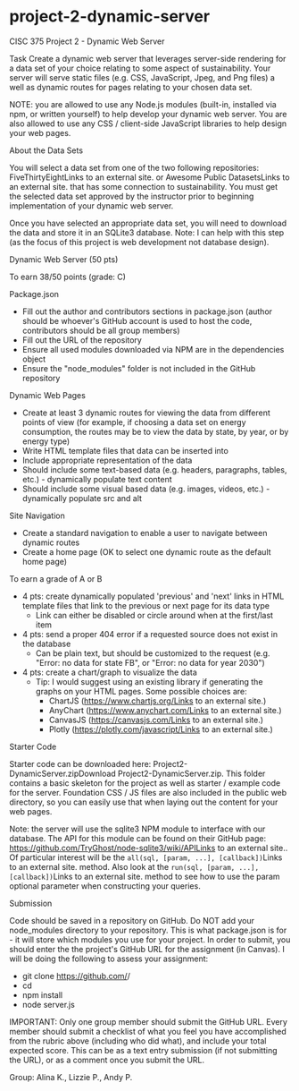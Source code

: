 # project-2-dynamic-server
CISC 375 Project 2 - Dynamic Web Server

Task
Create a dynamic web server that leverages server-side rendering for a data set of your choice relating to some aspect of sustainability. Your server will serve static files (e.g. CSS, JavaScript, Jpeg, and Png files) a well as dynamic routes for pages relating to your chosen data set.

NOTE: you are allowed to use any Node.js modules (built-in, installed via npm, or written yourself) to help develop your dynamic web server. You are also allowed to use any CSS / client-side JavaScript libraries to help design your web pages.


About the Data Sets

You will select a data set from one of the two following repositories: FiveThirtyEightLinks to an external site. or Awesome Public DatasetsLinks to an external site. that has some connection to sustainability. You must get the selected data set approved by the instructor prior to beginning implementation of your dynamic web server.

Once you have selected an appropriate data set, you will need to download the data and store it in an SQLite3 database. Note: I can help with this step (as the focus of this project is web development not database design).


Dynamic Web Server (50 pts)

To earn 38/50 points (grade: C)

Package.json
 - Fill out the author and contributors sections in package.json (author should be whoever's GitHub account is used to host the code, contributors should be all group members)
 - Fill out the URL of the repository
 - Ensure all used modules downloaded via NPM are in the dependencies object
 - Ensure the "node_modules" folder is not included in the GitHub repository

Dynamic Web Pages
 - Create at least 3 dynamic routes for viewing the data from different points of view (for example, if choosing a data set on energy consumption, the routes may be to view the data by state, by year, or by energy type)
 - Write HTML template files that data can be inserted into
 - Include appropriate representation of the data
 - Should include some text-based data (e.g. headers, paragraphs, tables, etc.) - dynamically populate text content
 - Should include some visual based data (e.g. images, videos, etc.) - dynamically populate src and alt
 
 Site Navigation
 - Create a standard navigation to enable a user to navigate between dynamic routes
 - Create a home page (OK to select one dynamic route as the default home page)

To earn a grade of A or B

- 4 pts: create dynamically populated 'previous' and 'next' links in HTML template files that link to the previous or next page for its data type
  - Link can either be disabled or circle around when at the first/last item
- 4 pts: send a proper 404 error if a requested source does not exist in the database
  - Can be plain text, but should be customized to the request (e.g. "Error: no data for state FB", or "Error: no data for year 2030")
- 4 pts: create a chart/graph to visualize the data
  - Tip: I would suggest using an existing library if generating the graphs on your HTML pages. Some possible choices are:
    - ChartJS (https://www.chartjs.org/Links to an external site.)
    - AnyChart (https://www.anychart.com/Links to an external site.)
    - CanvasJS (https://canvasjs.com/Links to an external site.)
    - Plotly (https://plotly.com/javascript/Links to an external site.)

Starter Code

Starter code can be downloaded here: Project2-DynamicServer.zipDownload Project2-DynamicServer.zip. This folder contains a basic skeleton for the project as well as starter / example code for the server. Foundation CSS / JS files are also included in the public web directory, so you can easily use that when laying out the content for your web pages.

Note: the server will use the sqlite3 NPM module to interface with our database. The API for this module can be found on their GitHub page: https://github.com/TryGhost/node-sqlite3/wiki/APILinks to an external site.. Of particular interest will be the `all(sql, [param, ...], [callback])`Links to an external site. method. Also look at the `run(sql, [param, ...], [callback])`Links to an external site. method to see how to use the param optional parameter when constructing your queries.

 

Submission

Code should be saved in a repository on GitHub. Do NOT add your node_modules directory to your repository. This is what package.json is for - it will store which modules you use for your project. In order to submit, you should enter the the project's GitHub URL for the assignment (in Canvas). I will be doing the following to assess your assignment:

 - git clone https://github.com/<user>/<project>
 - cd <project>
 - npm install
 - node server.js
 
IMPORTANT: Only one group member should submit the GitHub URL. Every member should submit a checklist of what you feel you have accomplished from the rubric above (including who did what), and include your total expected score. This can be as a text entry submission (if not submitting the URL), or as a comment once you submit the URL.

Group: Alina K., Lizzie P., Andy P.
